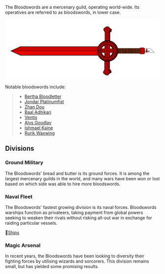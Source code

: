 The Bloodswords are a mercenary guild, operating world-wide. Its operatives are referred to as bloodswords, in lower case.

![](../../_assets/organisations/Bloodswords/Emblem.png)

Notable bloodswords include:
> - [Bertha Bloodletter](../../People/Pirates/Bertha%20Bloodletter.md)
> - [Jondar Platinumfist](../../People/Pirates/Jondar%20Platinumfist.md)
> - [Zhan Dou](../../People/Pirates/Zhan%20Dou.md)
> - [Baal Adhikari](../../People/Pirates/Baal%20Adhikari.md)
> - [Ventis](../../People/Pirates/Ventis.md)
> - [Alys Goodlay](../../People/Pirates/Alys%20Goodlay.md)
> - [Ishmael Kaine](../../People/Pirates/Ishmael%20Kaine.md)
> - [Rurik Waxwing](../../People/Pirates/Rurik%20Waxwing.md)

## Divisions

### Ground Military

The Bloodswords' bread and butter is its ground forces. It is among the largest mercenary guilds in the world, and many wars have been won or lost based on which side was able to hire more bloodswords.

### Naval Fleet

The Bloodswords' fastest growing division is its naval forces. Bloodswords warships function as privateers, taking payment from global powers seeking to weaken their rivals without risking all-out war in exchange for raiding particular vessels. 

📑[Ships](Ships)

### Magic Arsenal

In recent years, the Bloodswords have been looking to diversity their fighting forces by utilising wizards and sorcorers. This division remains small, but has yielded some promising results.